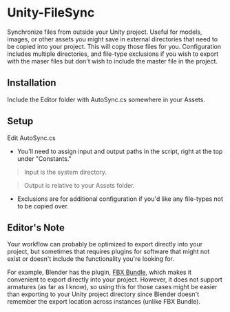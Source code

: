 # Unity-FileSync
Synchronize files from outside your Unity project. Useful for models, images, or other assets you might save in external directories that need to be copied into your project. This will copy those files for you. Configuration includes multiple directories, and file-type exclusions if you wish to export with the maser files but don't wish to include the master file in the project.

## Installation
Include the Editor folder with AutoSync.cs somewhere in your Assets.

## Setup
Edit AutoSync.cs
- You'll need to assign input and output paths in the script, right at the top under "Constants."
> Input is the system directory.

> Output is relative to your Assets folder.

- Exclusions are for additional configuration if you'd like any file-types not to be copied over.

## Editor's Note
Your workflow can probably be optimized to export directly into your project, but sometimes that requires plugins for software that might not exist or doesn't include the functionality you're looking for.

For example, Blender has the plugin, [FBX Bundle](https://bitbucket.org/renderhjs/blender-addon-fbx-bundle), which makes it convenient to export directly into your project. However, it does not support armatures (as far as I know), so using this for those cases might be easier than exporting to your Unity project directory since Blender doesn't remember the export location across instances (unlike FBX Bundle).